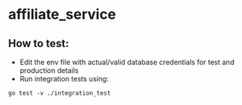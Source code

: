 # affiliate_service

## How to test:
- Edit the env file with actual/valid database credentials for test and production details
- Run integration tests using: 
```
go test -v ./integration_test
```
